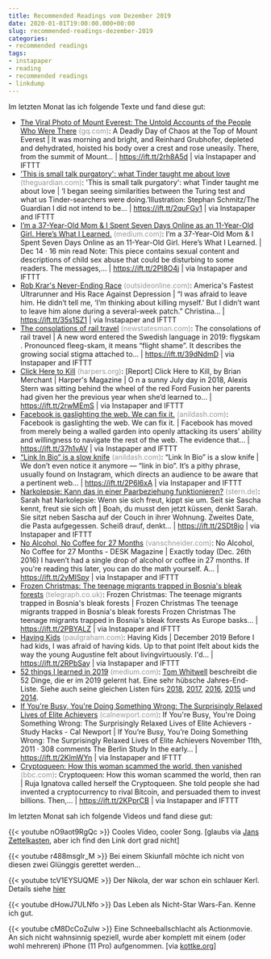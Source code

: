 ```yaml
---
title: Recommended Readings vom Dezember 2019
date: 2020-01-01T19:00:00.000+00:00
slug: recommended-readings-dezember-2019
categories:
- recommended readings
tags:
- instapaper
- reading
- recommended readings
- linkdump
---
```


Im letzten Monat las ich folgende Texte und fand diese gut:

- [The Viral Photo of Mount Everest: The Untold Accounts of the People Who Were There](https://www.gq.com/story/mount-everest-chaos-at-the-top-of-the-world) <span style="color: #999999;">(gq.com)</span>: A Deadly Day of Chaos at the Top of Mount Everest | It was morning and bright, and Reinhard Grubhofer, depleted and dehydrated, hoisted his body over a crest and rose uneasily. There, from the summit of Mount… | https://ift.tt/2rh8A5d | via Instapaper and IFTTT
- ['This is small talk purgatory': what Tinder taught me about love](https://www.theguardian.com/lifeandstyle/2019/dec/07/small-talk-purgatory-what-tinder-taught-me-about-love) <span style="color: #999999;">(theguardian.com)</span>: 'This is small talk purgatory': what Tinder taught me about love | ‘I began seeing similarities between the Turing test and what us Tinder-searchers were doing.’Illustration: Stephan Schmitz/The Guardian I did not intend to be… | https://ift.tt/2quFGy1 | via Instapaper and IFTTT
- [I’m a 37-Year-Old Mom &amp; I Spent Seven Days Online as an 11-Year-Old Girl. Here’s What I Learned.](https://medium.com/@sloane_ryan/im-a-37-year-old-mom-i-spent-seven-days-online-as-an-11-year-old-girl-here-s-what-i-learned-9825e81c8e7d) <span style="color: #999999;">(medium.com)</span>: I’m a 37-Year-Old Mom & I Spent Seven Days Online as an 11-Year-Old Girl. Here’s What I Learned. | Dec 14 · 16 min read Note: This piece contains sexual content and descriptions of child sex abuse that could be disturbing to some readers. The messages,… | https://ift.tt/2Pl8O4j | via Instapaper and IFTTT
- [Rob Krar's Never-Ending Race](https://www.outsideonline.com/2406661/rob-krar-ultrarunner-depression) <span style="color: #999999;">(outsideonline.com)</span>: America's Fastest Ultrarunner and His Race Against Depression | “I was afraid to leave him. He didn’t tell me, ‘I’m thinking about killing myself.’ But I didn’t want to leave him alone during a several-week patch.” Christina… | https://ift.tt/35s1SZ1 | via Instapaper and IFTTT
- [The consolations of rail travel](https://www.newstatesman.com/world/2019/12/consolations-rail-travel) <span style="color: #999999;">(newstatesman.com)</span>: The consolations of rail travel | A new word entered the Swedish language in 2019: flygskam . Pronounced fleeg-skam, it means “flight shame”. It describes the growing social stigma attached to… | https://ift.tt/39dNdmD | via Instapaper and IFTTT
- [Click Here to Kill](https://harpers.org/archive/2020/01/click-here-to-kill-dark-web-hitman/) <span style="color: #999999;">(harpers.org)</span>: [Report] Click Here to Kill, by Brian Merchant | Harper's Magazine | O n a sunny July day in 2018, Alexis Stern was sitting behind the wheel of the red Ford Fusion her parents had given her the previous year when she’d learned to… | https://ift.tt/2rwMEmS | via Instapaper and IFTTT
- [Facebook is gaslighting the web. We can fix it.](https://anildash.com/2011/11/21/facebook_is_gaslighting_the_web/) <span style="color: #999999;">(anildash.com)</span>: Facebook is gaslighting the web. We can fix it. | Facebook has moved from merely being a walled garden into openly attacking its users’ ability and willingness to navigate the rest of the web. The evidence that… | https://ift.tt/37h1vAV | via Instapaper and IFTTT
- [“Link In Bio” is a slow knife](https://anildash.com/2019/12/10/link-in-bio-is-how-they-tried-to-kill-the-web/) <span style="color: #999999;">(anildash.com)</span>: “Link In Bio” is a slow knife | We don’t even notice it anymore — “link in bio”. It’s a pithy phrase, usually found on Instagram, which directs an audience to be aware that a pertinent web… | https://ift.tt/2P6l6xA | via Instapaper and IFTTT
- [Narkolepsie: Kann das in einer Paarbeziehung funktionieren?](https://www.stern.de/lifestyle/jwd/narkolepsie--kann-das-in-einer-paarbeziehung-funktionieren--9024108.html) <span style="color: #999999;">(stern.de)</span>: Sarah hat Narkolepsie: Wenn sie sich freut, kippt sie um. Seit sie Sascha kennt, freut sie sich oft | Boah, du musst den jetzt küssen, denkt Sarah. Sie sitzt neben Sascha auf der Couch in ihrer Wohnung. Zweites Date, die Pasta aufgegessen. Scheiß drauf, denkt… | https://ift.tt/2SDt8jo | via Instapaper and IFTTT
- [No Alcohol, No Coffee for 27 Months](https://www.vanschneider.com/no-alcohol-no-coffee-for-15-months-this-is-what-happened) <span style="color: #999999;">(vanschneider.com)</span>: No Alcohol, No Coffee for 27 Months - DESK Magazine | Exactly today (Dec. 26th 2016) I haven’t had a single drop of alcohol or coffee in 27 months. If you're reading this later, you can do the math yourself. A… | https://ift.tt/2yMISpy | via Instapaper and IFTTT
- [Frozen Christmas: The teenage migrants trapped in Bosnia's bleak forests](https://www.telegraph.co.uk/news/bosnia-migration-crisis/) <span style="color: #999999;">(telegraph.co.uk)</span>: Frozen Christmas: The teenage migrants trapped in Bosnia's bleak forests | Frozen Christmas The teenage migrants trapped in Bosnia's bleak forests Frozen Christmas The teenage migrants trapped in Bosnia's bleak forests As Europe basks… | https://ift.tt/2PBYALZ | via Instapaper and IFTTT
- [Having Kids](http://paulgraham.com/kids.html) <span style="color: #999999;">(paulgraham.com)</span>: Having Kids | December 2019 Before I had kids, I was afraid of having kids. Up to that point Ifelt about kids the way the young Augustine felt about livingvirtuously. I'd… | https://ift.tt/2RPbSay | via Instapaper and IFTTT
- [52 things I learned in 2019](https://medium.com/fluxx-studio-notes/52-things-i-learned-in-2019-8ee483e6c816) <span style="color: #999999;">(medium.com)</span>: [Tom Whitwell](https://medium.com/@tomwhitwell) beschreibt die 52 Dinge, die er im 2019 gelernt hat. Eine sehr hübsche Jahres-End-Liste. Siehe auch seine gleichen Listen fürs [2018](https://medium.com/fluxx-studio-notes/52-things-i-learned-in-2018-b07fc110d8e1), [2017](https://medium.com/fluxx-studio-notes/52-things-i-learned-in-2017-d9fb0040bdcb), [2016](https://medium.com/fluxx-studio-notes/52-things-i-learned-in-2016-299fd1e6a62b), [2015](https://medium.com/fluxx-studio-notes/52-things-i-learned-in-2015-c5c74eed24e0) und [2014](https://medium.com/@tomwhitwell/52-things-i-learned-in-2014-91fb546741cc).
- [If You're Busy, You're Doing Something Wrong: The Surprisingly Relaxed Lives of Elite Achievers](https://www.calnewport.com/blog/2011/11/11/if-youre-busy-youre-doing-something-wrong-the-surprisingly-relaxed-lives-of-elite-achievers/) <span style="color: #999999;">(calnewport.com)</span>: If You're Busy, You're Doing Something Wrong: The Surprisingly Relaxed Lives of Elite Achievers - Study Hacks - Cal Newport | If You’re Busy, You’re Doing Something Wrong: The Surprisingly Relaxed Lives of Elite Achievers November 11th, 2011 · 308 comments The Berlin Study In the early… | https://ift.tt/2KlmWYn | via Instapaper and IFTTT
- [Cryptoqueen: How this woman scammed the world, then vanished](https://www.bbc.com/news/stories-50435014) <span style="color: #999999;">(bbc.com)</span>: Cryptoqueen: How this woman scammed the world, then ran | Ruja Ignatova called herself the Cryptoqueen. She told people she had invented a cryptocurrency to rival Bitcoin, and persuaded them to invest billions. Then,… | https://ift.tt/2KPprCB | via Instapaper and IFTTT

Im letzten Monat sah ich folgende Videos und fand diese gut:

{{< youtube nO9aot9RgQc >}}
Cooles Video, cooler Song.
[glaubs via [Jans Zettelkasten](https://pieceoplastic.com/zk/), aber ich find den Link dort grad nicht]

{{< youtube r488msgIr_M >}}
Bei einem Skiunfall möchte ich nicht von diesen zwei Glünggis gerettet werden...

{{< youtube tcV1EYSUQME >}}
Der Nikola, der war schon ein schlauer Kerl.
Details siehe [hier](https://en.wikipedia.org/wiki/Tesla_valve)

{{< youtube dHowJ7ULNfo >}}
Das Leben als Nicht-Star Wars-Fan.
Kenne ich gut.

{{< youtube cM8DcCoZulw >}}
Eine Schneeballschlacht als Actionmovie.
An sich nicht wahnsinnig speziell, wurde aber komplett mit einem (oder wohl mehreren) iPhone (11 Pro) aufgenommen.
[via [kottke.org](https://kottke.org/19/12/snowbrawl)]
